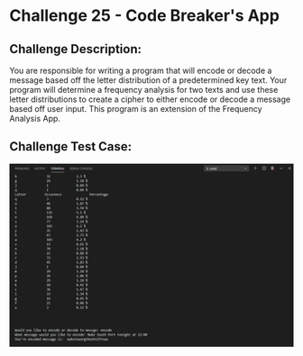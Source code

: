 # Challenge 25 - Code Breaker's App

## Challenge Description:

You are responsible for writing a program that will encode or decode a message based off the
letter distribution of a predetermined key text. Your program will determine a frequency analysis
for two texts and use these letter distributions to create a cipher to either encode or decode a
message based off user input. This program is an extension of the Frequency Analysis App.

## Challenge Test Case:

<p align = center>
  <img src="https://github.com/aajinkya1203/The-Art-Of-Doing/blob/branch-25/%2325.PNG">
</p>
